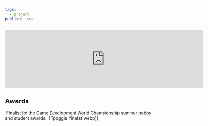 ```yaml
---
tags:
  - project
publish: true
---
```


<div id='stars2'></div>
<div id='stars3'></div>
<div id='stars4'></div>

<iframe src="https://store.steampowered.com/widget/2417620/" frameborder="0" width="646" height="190"></iframe>


## Awards
 Finalist for the Game Development World Championship summer hobby and student awards.
 ![[poggle_finalist.webp]]